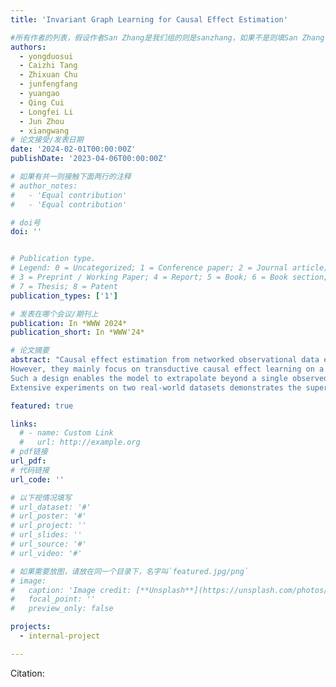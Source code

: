 ```yaml
---
title: 'Invariant Graph Learning for Causal Effect Estimation'

#所有作者的列表，假设作者San Zhang是我们组的则是sanzhang，如果不是则填San Zhang
authors:
  - yongduosui
  - Caizhi Tang
  - Zhixuan Chu
  - junfengfang
  - yuangao 
  - Qing Cui 
  - Longfei Li 
  - Jun Zhou
  - xiangwang
# 论文接受/发表日期
date: '2024-02-01T00:00:00Z'
publishDate: '2023-04-06T00:00:00Z'

# 如果有共一则接触下面两行的注释
# author_notes:
#   - 'Equal contribution'
#   - 'Equal contribution'

# doi号
doi: ''


# Publication type.
# Legend: 0 = Uncategorized; 1 = Conference paper; 2 = Journal article;
# 3 = Preprint / Working Paper; 4 = Report; 5 = Book; 6 = Book section;
# 7 = Thesis; 8 = Patent
publication_types: ['1']

# 发表在哪个会议/期刊上
publication: In *WWW 2024*
publication_short: In *WWW'24*

# 论文摘要
abstract: "Causal effect estimation from networked observational data encounters notable challenges, primarily hidden confounders arising from network structure, or spillover effects that influence unit's outcomes based on neighboring treatment assignments. Existing graph neural network (GNN)-based methods have endeavored to address these challenges, utilizing the GNN's message-passing mechanism to capture hidden confounders or model spillover effects. 
However, they mainly focus on transductive causal effect learning on a single networked data, limiting their efficacy in inductive settings for real-world applications where networked data often originates from multiple environments influenced by potentially varying time or geographical regions.In light of this, we introduce the principle of invariance to the task of causal effect estimation on networked data, culminating in our Invariant Graph Learning (IGL) framework. Specifically, it first generates multiple networked data to simulate diverse environments from a given observational data. Then it further encourages the model to learn environment-invariant representations for confounders and spillover effects.
Such a design enables the model to extrapolate beyond a single observed environment, thereby improving the performance of causal effect estimation in potential new environments. 
Extensive experiments on two real-world datasets demonstrates the superiority of our approach."

featured: true

links:
  # - name: Custom Link
  #   url: http://example.org
# pdf链接
url_pdf: 
# 代码链接
url_code: ''

# 以下视情况填写
# url_dataset: '#'
# url_poster: '#'
# url_project: ''
# url_slides: ''
# url_source: '#'
# url_video: '#'

# 如果需要放图，请放在同一个目录下，名字叫`featured.jpg/png` 
# image:
#   caption: 'Image credit: [**Unsplash**](https://unsplash.com/photos/pLCdAaMFLTE)'
#   focal_point: ''
#   preview_only: false

projects:
  - internal-project

---
```


Citation:
```

```

